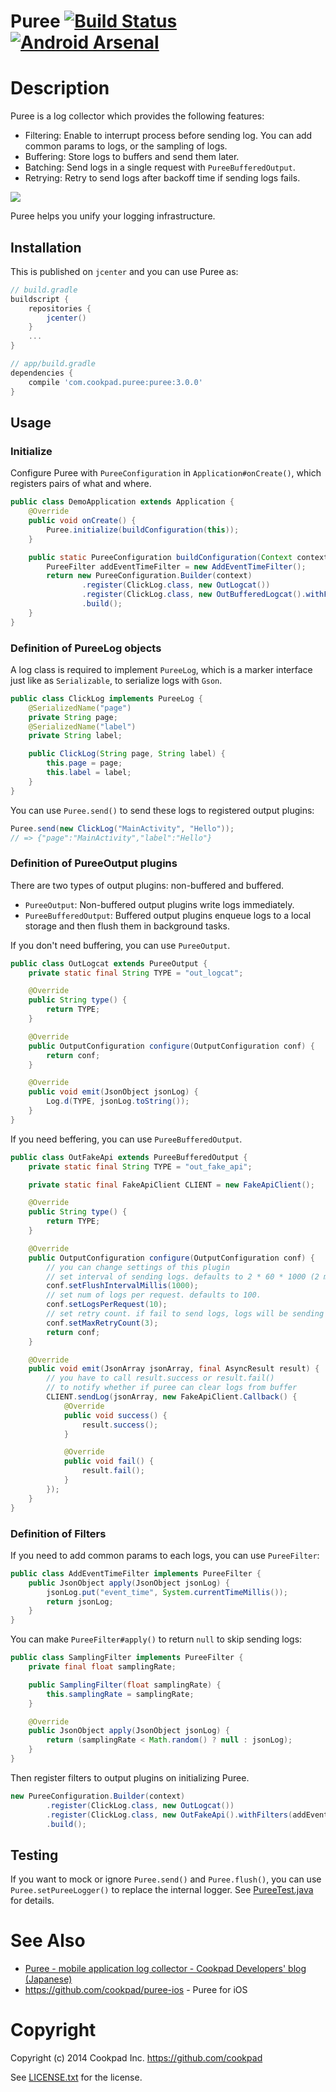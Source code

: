 Puree [![Build Status](https://travis-ci.org/cookpad/puree-android.svg?branch=master)](https://travis-ci.org/cookpad/puree-android)  [![Android Arsenal](https://img.shields.io/badge/Android%20Arsenal-Puree-brightgreen.svg?style=flat)](https://android-arsenal.com/details/1/1170)
====

# Description

Puree is a log collector which provides the following features:

- Filtering: Enable to interrupt process before sending log. You can add common params to logs, or the sampling of logs.
- Buffering: Store logs to buffers and send them later.
- Batching: Send logs in a single request with `PureeBufferedOutput`.
- Retrying: Retry to send logs after backoff time if sending logs fails.

![](./images/overview.png)

Puree helps you unify your logging infrastructure.


## Installation

This is published on `jcenter` and you can use Puree as:

```groovy
// build.gradle
buildscript {
    repositories {
        jcenter()
    }
    ...
}

// app/build.gradle
dependencies {
    compile 'com.cookpad.puree:puree:3.0.0'
}
```

## Usage

### Initialize

Configure Puree with `PureeConfiguration` in `Application#onCreate()`, which registers
pairs of what and where.

```java
public class DemoApplication extends Application {
    @Override
    public void onCreate() {
        Puree.initialize(buildConfiguration(this));
    }

    public static PureeConfiguration buildConfiguration(Context context) {
        PureeFilter addEventTimeFilter = new AddEventTimeFilter();
        return new PureeConfiguration.Builder(context)
                .register(ClickLog.class, new OutLogcat())
                .register(ClickLog.class, new OutBufferedLogcat().withFilters(addEventTimeListener))
                .build();
    }
}
```

### Definition of PureeLog objects

A log class is required to implement `PureeLog`, which is a marker interface just like as `Serializable`,
to serialize logs with `Gson`.

```java
public class ClickLog implements PureeLog {
    @SerializedName("page")
    private String page;
    @SerializedName("label")
    private String label;

    public ClickLog(String page, String label) {
        this.page = page;
        this.label = label;
    }
}
```

You can use `Puree.send()` to send these logs to registered output plugins:

```java
Puree.send(new ClickLog("MainActivity", "Hello"));
// => {"page":"MainActivity","label":"Hello"}
```

### Definition of PureeOutput plugins

There are two types of output plugins: non-buffered and buffered.

- `PureeOutput`: Non-buffered output plugins write logs immediately.
- `PureeBufferedOutput`: Buffered output plugins enqueue logs to a local storage and then flush them in background tasks.

If you don't need buffering, you can use `PureeOutput`.

```java
public class OutLogcat extends PureeOutput {
    private static final String TYPE = "out_logcat";

    @Override
    public String type() {
        return TYPE;
    }

    @Override
    public OutputConfiguration configure(OutputConfiguration conf) {
        return conf;
    }

    @Override
    public void emit(JsonObject jsonLog) {
        Log.d(TYPE, jsonLog.toString());
    }
}
```

If you need beffering, you can use `PureeBufferedOutput`.

```java
public class OutFakeApi extends PureeBufferedOutput {
    private static final String TYPE = "out_fake_api";

    private static final FakeApiClient CLIENT = new FakeApiClient();

    @Override
    public String type() {
        return TYPE;
    }

    @Override
    public OutputConfiguration configure(OutputConfiguration conf) {
        // you can change settings of this plugin
        // set interval of sending logs. defaults to 2 * 60 * 1000 (2 minutes).
        conf.setFlushIntervalMillis(1000);
        // set num of logs per request. defaults to 100.
        conf.setLogsPerRequest(10);
        // set retry count. if fail to send logs, logs will be sending at next time. defaults to 5.
        conf.setMaxRetryCount(3);
        return conf;
    }

    @Override
    public void emit(JsonArray jsonArray, final AsyncResult result) {
        // you have to call result.success or result.fail()
        // to notify whether if puree can clear logs from buffer
        CLIENT.sendLog(jsonArray, new FakeApiClient.Callback() {
            @Override
            public void success() {
                result.success();
            }

            @Override
            public void fail() {
                result.fail();
            }
        });
    }
}
```

### Definition of Filters

If you need to add common params to each logs, you can use `PureeFilter`:

```java
public class AddEventTimeFilter implements PureeFilter {
    public JsonObject apply(JsonObject jsonLog) {
        jsonLog.put("event_time", System.currentTimeMillis());
        return jsonLog;
    }
}
```

You can make `PureeFilter#apply()` to return `null` to skip sending logs:

```java
public class SamplingFilter implements PureeFilter {
    private final float samplingRate;

    public SamplingFilter(float samplingRate) {
        this.samplingRate = samplingRate;
    }

    @Override
    public JsonObject apply(JsonObject jsonLog) {
        return (samplingRate < Math.random() ? null : jsonLog);
    }
}
```

Then register filters to output plugins on initializing Puree.

```java
new PureeConfiguration.Builder(context)
        .register(ClickLog.class, new OutLogcat())
        .register(ClickLog.class, new OutFakeApi().withFilters(addEventTimeFilter, samplingFilter)
        .build();
```

## Testing

If you want to mock or ignore `Puree.send()` and `Puree.flush()`, you can use `Puree.setPureeLogger()` to replace the internal
logger. See [PureeTest.java](puree/src/androidTest/java/com/cookpad/puree/PureeTest.java) for details.


# See Also

* [Puree - mobile application log collector - Cookpad Developers' blog (Japanese)](http://techlife.cookpad.com/entry/2014/11/25/132008)
* https://github.com/cookpad/puree-ios - Puree for iOS

# Copyright

Copyright (c) 2014 Cookpad Inc. https://github.com/cookpad

See [LICENSE.txt](LICENSE.txt) for the license.



